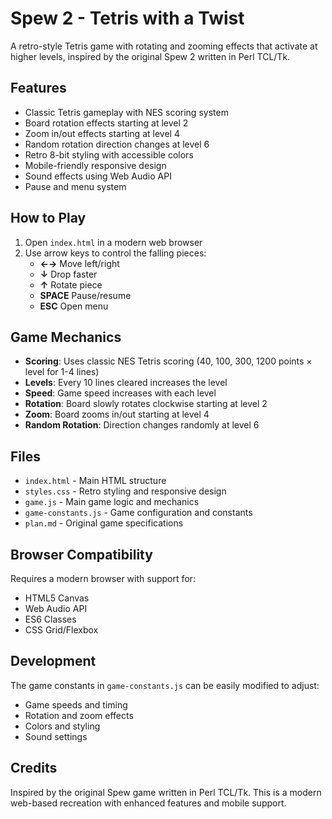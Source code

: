 # Spew 2 - Tetris with a Twist

A retro-style Tetris game with rotating and zooming effects that activate at higher levels, inspired by the original Spew 2 written in Perl TCL/Tk.

## Features

- Classic Tetris gameplay with NES scoring system
- Board rotation effects starting at level 2
- Zoom in/out effects starting at level 4
- Random rotation direction changes at level 6
- Retro 8-bit styling with accessible colors
- Mobile-friendly responsive design
- Sound effects using Web Audio API
- Pause and menu system

## How to Play

1. Open `index.html` in a modern web browser
2. Use arrow keys to control the falling pieces:
   - **←→** Move left/right
   - **↓** Drop faster
   - **↑** Rotate piece
   - **SPACE** Pause/resume
   - **ESC** Open menu

## Game Mechanics

- **Scoring**: Uses classic NES Tetris scoring (40, 100, 300, 1200 points × level for 1-4 lines)
- **Levels**: Every 10 lines cleared increases the level
- **Speed**: Game speed increases with each level
- **Rotation**: Board slowly rotates clockwise starting at level 2
- **Zoom**: Board zooms in/out starting at level 4
- **Random Rotation**: Direction changes randomly at level 6

## Files

- `index.html` - Main HTML structure
- `styles.css` - Retro styling and responsive design
- `game.js` - Main game logic and mechanics
- `game-constants.js` - Game configuration and constants
- `plan.md` - Original game specifications

## Browser Compatibility

Requires a modern browser with support for:
- HTML5 Canvas
- Web Audio API
- ES6 Classes
- CSS Grid/Flexbox

## Development

The game constants in `game-constants.js` can be easily modified to adjust:
- Game speeds and timing
- Rotation and zoom effects
- Colors and styling
- Sound settings

## Credits

Inspired by the original Spew game written in Perl TCL/Tk. This is a modern web-based recreation with enhanced features and mobile support. 